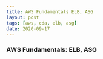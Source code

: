 ```yaml
---
title: AWS Fundamentals ELB, ASG
layout: post
tags: [aws, cda, elb, asg]
date: 2020-09-17
---
```


### AWS Fundamentals: ELB, ASG
